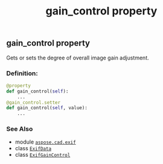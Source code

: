 ﻿---
title: gain_control property
second_title: Aspose.CAD for Python via .NET API References
description: 
type: docs
weight: 360
url: /python-net/aspose.cad.exif/exifdata/gain_control/
is_root: false
---

## gain_control property


Gets or sets the degree of overall image gain adjustment.
### Definition:
```python
@property
def gain_control(self):
    ...
@gain_control.setter
def gain_control(self, value):
    ...
```

### See Also
* module [`aspose.cad.exif`](../../)
* class [`ExifData`](/cad/python-net/aspose.cad.exif/exifdata)
* class [`ExifGainControl`](/cad/python-net/aspose.cad.exif.enums/exifgaincontrol)
